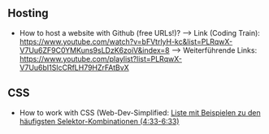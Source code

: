 ## Hosting

- How to host a website with Github (free URLs!)? 
  --> Link (Coding Train): https://www.youtube.com/watch?v=bFVtrlyH-kc&list=PLRqwX-V7Uu6ZF9C0YMKuns9sLDzK6zoiV&index=8
    --> Weiterführende Links: https://www.youtube.com/playlist?list=PLRqwX-V7Uu6bI1SlcCRfLH79HZrFAtBvX

## CSS

- How to work with CSS (Web-Dev-Simplified: [Liste mit Beispielen zu den häufigsten Selektor-Kombinationen (4:33-6:33)](https://www.youtube.com/watch?v=1PnVor36_40&list=PLZlA0Gpn_vH-cEDOofOujFIknfZZpIk3a&index=7&t=4min33s)
